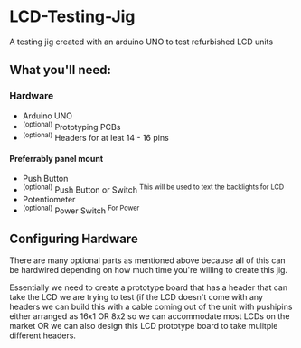 # LCD-Testing-Jig
A testing jig created with an arduino UNO to test refurbished LCD units

## What you'll need:
### Hardware
- Arduino UNO
- <sup>(optional)</sup> Prototyping PCBs
- <sup>(optional)</sup> Headers for at leat 14 - 16 pins
#### Preferrably panel mount
- Push Button
- <sup>(optional)</sup> Push Button or Switch <sup>This will be used to text the backlights for LCD</sup>
- Potentiometer
- <sup>(optional)</sup> Power Switch <sup> For Power </sup>

## Configuring Hardware
There are many optional parts as mentioned above because all of this can be hardwired depending on how much time you're willing to create this jig. 

Essentially we need to create a prototype board that has a header that can take the LCD we are trying to test (if the LCD doesn't come with any headers we can build this with a cable coming out of the unit with pushipins either arranged as 16x1 OR 8x2 so we can accommodate most LCDs on the market OR we can also design this LCD prototype board to take mulitple different headers.
